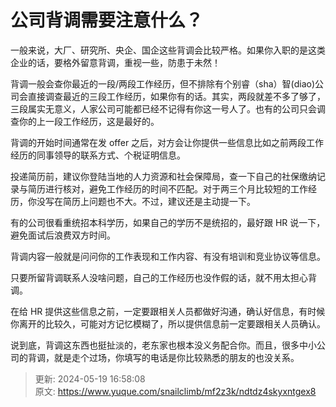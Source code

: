 # 公司背调需要注意什么？

一般来说，大厂、研究所、央企、国企这些背调会比较严格。如果你入职的是这类企业的话，要格外留意背调，重视一些，防患于未然！



背调一般会查你最近的一段/两段工作经历，但不排除有个别睿（sha）智(diao)公司会直接调查最近的三段工作经历，如果你有的话。其实，两段就差不多了够了，三段属实无意义，人家公司可能都已经不记得有你这一号人了。也有的公司只会调查你的上一段工作经历，这是最好的。



背调的开始时间通常在发 offer 之后，对方会让你提供一些信息比如之前两段工作经历的同事领导的联系方式、个税证明信息。



投递简历前，建议你登陆当地的人力资源和社会保障局，查一下自己的社保缴纳记录与简历进行核对，避免工作经历的时间不匹配。对于两三个月比较短的工作经历，你没写在简历上问题也不大。不过，建议还是主动提一下。



有的公司很看重统招本科学历，如果自己的学历不是统招的，最好跟 HR 说一下，避免面试后浪费双方时间。



背调内容一般就是问问你的工作表现和工作内容、有没有培训和竞业协议等信息。



只要所留背调联系人没啥问题，自己的工作经历也没作假的话，就不用太担心背调。



在给 HR 提供这些信息之前，一定要跟相关人员都做好沟通，确认好信息，有时候你离开的比较久，可能对方记忆模糊了，所以提供信息前一定要跟相关人员确认。



说到底，背调这东西也挺扯淡的，老东家也根本没义务配合你。而且，很多中小公司的背调，就是走个过场，你填写的电话是你比较熟悉的朋友的也没关系。



> 更新: 2024-05-19 16:58:08  
> 原文: <https://www.yuque.com/snailclimb/mf2z3k/ndtdz4skyxntgex8>